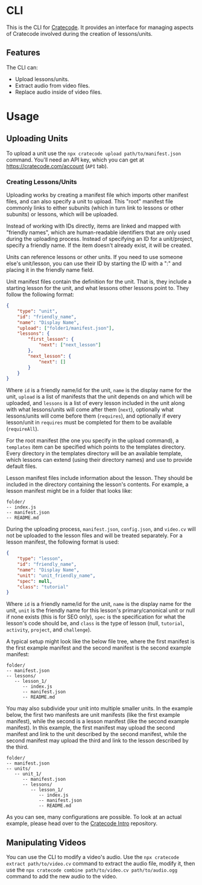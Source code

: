 # CLI

This is the CLI for [Cratecode](https://cratecode.com). It provides an interface for managing aspects of Cratecode involved during the creation of lessons/units.

## Features

The CLI can:

-   Upload lessons/units.
-   Extract audio from video files.
-   Replace audio inside of video files.

# Usage

## Uploading Units

To upload a unit use the `npx cratecode upload path/to/manifest.json` command. You'll need an API key, which you can get at https://cratecode.com/account (`API` tab).

### Creating Lessons/Units

Uploading works by creating a manifest file which imports other manifest files, and can also specify a unit to upload. This "root" manifest file commonly links to either subunits (which in turn link to lessons or other subunits) or lessons, which will be uploaded.

Instead of working with IDs directly, items are linked and mapped with "friendly names", which are human-readable identifiers that are only used during the uploading process. Instead of specifying an ID for a unit/project, specify a friendly name. If the item doesn't already exist, it will be created.

Units can reference lessons or other units. If you need to use someone else's unit/lesson, you can use their ID by starting the ID with a ":" and placing it in the friendly name field.

Unit manifest files contain the definition for the unit. That is, they include a starting lesson for the unit, and what lessons other lessons point to. They follow the following format:

```json
{
    "type": "unit",
    "id": "friendly_name",
    "name": "Display Name",
    "upload": ["folder1/manifest.json"],
    "lessons": {
        "first_lesson": {
            "next": ["next_lesson"]
        },
        "next_lesson": {
            "next": []
        }
    }
}
```

Where `id` is a friendly name/id for the unit, `name` is the display name for the unit, `upload` is a list of manifests that the unit depends on and which will be uploaded, and `lessons` is a list of every lesson included in the unit along with what lessons/units will come after them (`next`), optionally what lessons/units will come before them (`requires`), and optionally if every lesson/unit in `requires` must be completed for them to be available (`requireAll`).

For the root manifest (the one you specify in the upload command), a `templates` item can be specified which points to the templates directory. Every directory in the templates directory will be an available template, which lessons can extend (using their directory names) and use to provide default files.

Lesson manifest files include information about the lesson. They should be included in the directory containing the lesson's contents. For example, a lesson manifest might be in a folder that looks like:

```
folder/
-- index.js
-- manifest.json
-- README.md
```

During the uploading process, `manifest.json`, `config.json`, and `video.cv` will not be uploaded to the lesson files and will be treated separately. For a lesson manifest, the following format is used:

```json
{
    "type": "lesson",
    "id": "friendly_name",
    "name": "Display Name",
    "unit": "unit_friendly_name",
    "spec": null,
    "class": "tutorial"
}
```

Where `id` is a friendly name/id for the unit, `name` is the display name for the unit, `unit` is the friendly name for this lesson's primary/canonical unit or null if none exists (this is for SEO only), `spec` is the specification for what the lesson's code should be, and `class` is the type of lesson (null, `tutorial`, `activity`, `project`, and `challenge`).

A typical setup might look like the below file tree, where the first manifest is the first example manifest and the second manifest is the second example manifest:

```
folder/
-- manifest.json
-- lessons/
   -- lesson_1/
      -- index.js
      -- manifest.json
      -- README.md
```

You may also subdivide your unit into multiple smaller units. In the example below, the first two manifests are unit manifests (like the first example manifest), while the second is a lesson manifest (like the second example manifest). In this example, the first manifest may upload the second manifest and link to the unit described by the second manifest, while the second manifest may upload the third and link to the lesson described by the third.

```
folder/
-- manifest.json
-- units/
   -- unit_1/
      -- manifest.json
      -- lessons/
         -- lesson_1/
            -- index.js
            -- manifest.json
            -- README.md
```

As you can see, many configurations are possible. To look at an actual example, please head over to the [Cratecode Intro](https://github.com/Cratecode/intro.git) repository.

## Manipulating Videos

You can use the CLI to modify a video's audio. Use the `npx cratecode extract path/to/video.cv` command to extract the audio file, modify it, then use the `npx cratecode combine path/to/video.cv path/to/audio.ogg` command to add the new audio to the video.
